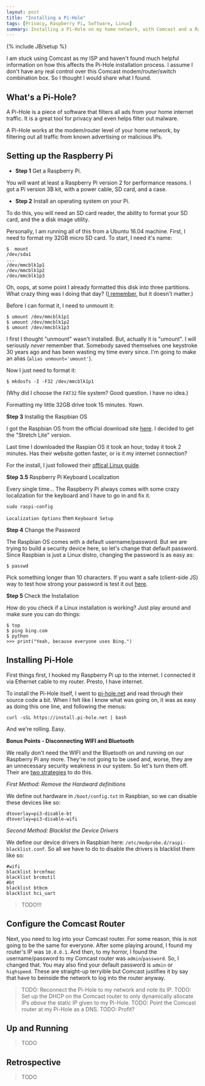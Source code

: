 ```yaml
---
layout: post
title: "Installing a Pi-Hole"
tags: [Privacy, Raspberry Pi, Software, Linux]
summary: Installing a Pi-Hole on my home network, with Comcast and a Raspberry Pi.
---
```

{% include JB/setup %}

I am stuck using Comcast as my ISP and haven't found much helpful information on how this affects the Pi-Hole installation process. I assume I don't have any real control over this Comcast modem/router/switch combination box. So I thought I would share what I found.


## What's a Pi-Hole?

A Pi-Hole is a piece of software that filters all ads from your home internet traffic. It is a great tool for privacy and even helps filter out malware.

A Pi-Hole works at the modem/router level of your home network, by filtering out all traffic from known advertising or malicious IPs.


## Setting up the Raspberry Pi

* **Step 1** Get a Raspberry Pi.

You will want at least a Raspberry Pi version 2 for performance reasons. I got a Pi version 3B kit, with a power cable, SD card, and a case.

* **Step 2** Install an operating system on your Pi.

To do this, you will need an SD card reader, the ability to format your SD card, and the a disk image utility.

Personally, I am running all of this from a Ubuntu 16.04 machine. First, I need to format my 32GB micro SD card. To start, I need it's name:

    $  mount
    /dev/sda1
    ...
    /dev/mmcblk1p1
    /dev/mmcblk1p2
    /dev/mmcblk1p3

Oh, oops, at some point I already formatted this disk into three partitions. What crazy thing was I doing that day? ([I remember](https://github.com/theJollySin/i-wish-i-were-at-defcon-25-hack-a-thon), but it doesn't matter.)

Before I can format it, I need to unmount it:

    $ umount /dev/mmcblk1p1
    $ umount /dev/mmcblk1p2
    $ umount /dev/mmcblk1p3

I first I thought "unmount" wasn't installed. But, actually it is "umount". I will seriously *never* remember that. Somebody saved themselves one keystroke 30 years ago and has been wasting my time every since. I'm going to make an alias (`alias unmount='umount'`).

Now I just need to format it:

    $ mkdosfs -I -F32 /dev/mmcblk1p1

(Why did I choose the `FAT32` file system? Good question. I have no idea.)

Formatting my little 32GB drive took 15 minutes. *Yawn.*


**Step 3** Installig the Raspbian OS

I got the Raspbian OS from the official download site [here](https://www.raspberrypi.org/downloads/raspbian/). I decided to get the "Stretch Lite" version.

Last time I downloaded the Raspian OS it took an hour, today it took 2 minutes. Has their website gotten faster, or is it my internet connection?

For the install, I just followed their [offical Linux guide](https://www.raspberrypi.org/documentation/installation/installing-images/linux.md).


**Step 3.5** Raspberry Pi Keyboard Localization

Every single time... The Raspberry Pi always comes with some crazy localization for the keyboard and I have to go in and fix it.

    sudo raspi-config

`Localization Options` then `Keyboard Setup`


**Step 4** Change the Password

The Raspbian OS comes with a default username/password. But we are trying to build a security device here, so let's change that default password. Since Raspbian is just a Linux distro, changing the password is as easy as:

    $ passwd

Pick something longer than 10 characters. If you want a safe (client-side JS) way to test how strong your password is test it out [here](http://antineutrino.net/apps/password_analyzer).


**Step 5** Check the Installation

How do you check if a Linux installation is working? Just play around and make sure you can do things:

    $ top
    $ ping bing.com
    $ python
    >>> print("Yeah, because everyone uses Bing.")


## Installing Pi-Hole

First things first, I hooked my Raspberry Pi up to the internet. I connected it via Ethernet cable to my router. Presto, I have internet.

To install the Pi-Hole itself, I went to [pi-hole.net](pi-hole.net) and read through their source code a bit. When I felt like I know what was going on, it was as easy as doing this one line, and following the menus:

    curl -sSL https://install.pi-hole.net | bash

And we're rolling. Easy.

**Bonus Points - Disconnecting WIFI and Bluetooth**

We really don't need the WIFI and the Bluetooth on and running on our Raspberry Pi any more. They're not going to be used and, worse, they are an unnecessary security weakness in our system. So let's turn them off. Their are [two strategies](https://raspberrypi.stackexchange.com/questions/53149/disable-power-on-wifi-and-bluetooth-interfaces-during-boot) to do this.

*First Method: Remove the Hardward definitions*

We define out hardware in `/boot/config.txt` in Raspbian, so we can disable these devices like so:

    dtoverlay=pi3-disable-bt
    dtoverlay=pi3-disable-wifi

*Second Method: Blacklist the Device Drivers*

We define our device drivers in Raspbian here: `/etc/modprobe.d/raspi-blacklist.conf`. So all we have to do to disable the drivers is blacklist them like so:

    #wifi
    blacklist brcmfmac
    blacklist brcmutil
    #bt
    blacklist btbcm
    blacklist hci_uart


> TODO!!!


## Configure the Comcast Router

Next, you need to log into your Comcast router. For some reason, this is not going to be the same for everyone. After some playing around, I found my router's IP was `10.0.0.1`. And then, to my horror, I found the username/password to my Comcast router was `admin`/`password`. So, I changed that. You may also find your default password is `admin` or `highspeed`. These are straight-up terryible but Comcast justifies it by say that have to beinside the network to log into the router anyway.

> TODO: Reconnect the Pi-Hole to my network and note its IP.
> TODO: Set up the DHCP on the Comcast router to only dynamically allocate IPs *above* the static IP given to my Pi-Hole.
> TODO: Point the Comcast router at my Pi-Hole as a DNS.
> TODO: Profit?


## Up and Running

> TODO


## Retrospective

> TODO


